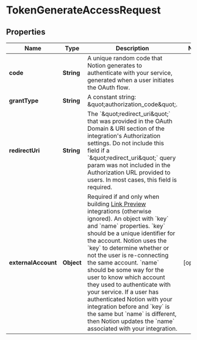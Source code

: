 

# TokenGenerateAccessRequest


## Properties

| Name | Type | Description | Notes |
|------------ | ------------- | ------------- | -------------|
|**code** | **String** | A unique random code that Notion generates to authenticate with your service, generated when a user initiates the OAuth flow. |  |
|**grantType** | **String** | A constant string: \&quot;authorization_code\&quot;. |  |
|**redirectUri** | **String** | The &#x60;\&quot;redirect_uri\&quot;&#x60; that was provided in the OAuth Domain &amp; URI section of the integration&#39;s Authorization settings. Do not include this field if a &#x60;\&quot;redirect_uri\&quot;&#x60; query param was not included in the Authorization URL provided to users. In most cases, this field is required. |  |
|**externalAccount** | **Object** | Required if and only when building [Link Preview](https://developers.notion.com/docs/link-previews) integrations (otherwise ignored). An object with &#x60;key&#x60; and &#x60;name&#x60; properties. &#x60;key&#x60; should be a unique identifier for the account. Notion uses the &#x60;key&#x60; to determine whether or not the user is re-connecting the same account. &#x60;name&#x60; should be some way for the user to know which account they used to authenticate with your service. If a user has authenticated Notion with your integration before and &#x60;key&#x60; is the same but &#x60;name&#x60; is different, then Notion updates the &#x60;name&#x60; associated with your integration. |  [optional] |



